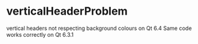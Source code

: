 # verticalHeaderProblem
vertical headers not respecting background colours on Qt 6.4
Same code works correctly on Qt 6.3.1
